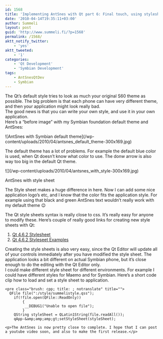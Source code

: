 ```yaml
---
id: 1568
title: 'Implementing AntSnes with Qt part 6: Final touch, using stylesheets'
date: '2010-04-14T19:35:11+03:00'
author: Summeli
layout: post
guid: 'http://www.summeli.fi/?p=1568'
permalink: /1568/
aktt_notify_twitter:
    - 'yes'
aktt_tweeted:
    - '1'
categories:
    - 'Qt Development'
    - 'Symbian Development'
tags:
    - AntSnesQtDev
    - Symbian
---
```


The Qt’s default style tries to look as much your original S60 theme as possible. The big problem is that each phone can have very different theme, and then your application might look really bad.  
The good news is that you can write your own style, and use it in your own application.  
Here’s a “before image” with my Symbian foundation default theme and AntSnes:

<div class="mceTemp">![AntSnes with Symbian default theme](/wp-content/uploads/2010/04/antsnes_default_theme-300x169.jpg)

The default theme has a lot of problems. For example the default blue color is used, when Qt doesn’t know what color to use. The donw arrow is also way too big in the default Qt theme.

</div>![](/wp-content/uploads/2010/04/antsnes_with_style-300x169.jpg)

AntSnes with style sheet

The Style sheet makes a huge difference in here. Now I can add some nice application logo’s etc, and I know that the color fits the application style. For example using that black and green AntSnes text wouldn’t really work with my default theme 😉

The Qt style sheets syntax is really close to css. It’s really easy for anyone to modify these. Here’s couple of really good links for creating new style sheets with Qt:

1. [Qt 4.6.2 Stylesheet](http://doc.trolltech.com/4.6/stylesheet.html)
2. [Qt 4.6.2 Styleseet Examples](http://doc.trolltech.com/4.6/stylesheet-examples.html)

Creating the style sheets is also very easy, since the Qt Editor will update all of your controls immediately after you have modified the style sheet. The application looks a bit different on actual Symbian phone, but it’s close enough to do the editing with the Qt Editor only.  
I could make different style sheet for different environments. For example I could have different styles for Maemo and for Symbian. Here’s a short code clip how to load and set a style sheet to application.

```
<pre class="brush: cpp; title: ; notranslate" title="">
  QFile file(":/style/summelistyle.qss");
    if(!file.open(QFile::ReadOnly))
        {
         __DEBUG1("Unable to open file");
        }
    QString styleSheet = QLatin1String(file.readAll());
    qApp-&amp;amp;amp;gt;setStyleSheet(styleSheet);

<p>The AntSnes is now pretty close to complete. I hope that I can post a youtube video soon, and also to make the first release.</p>
```
